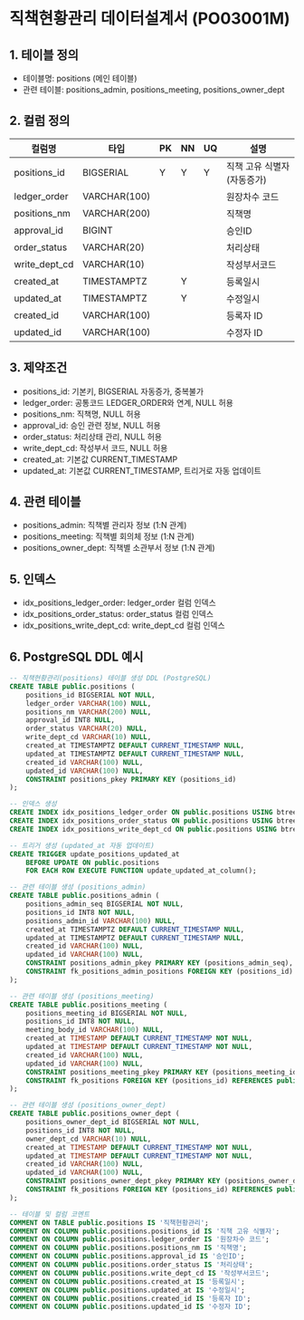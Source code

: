 # 직책현황관리 데이터설계서 (PO03001M)

## 1. 테이블 정의

- 테이블명: positions (메인 테이블)
- 관련 테이블: positions_admin, positions_meeting, positions_owner_dept

## 2. 컬럼 정의

| 컬럼명        | 타입         | PK  | NN  | UQ  | 설명                       |
| ------------- | ------------ | --- | --- | --- | -------------------------- |
| positions_id  | BIGSERIAL    | Y   | Y   | Y   | 직책 고유 식별자(자동증가) |
| ledger_order  | VARCHAR(100) |     |     |     | 원장차수 코드              |
| positions_nm  | VARCHAR(200) |     |     |     | 직책명                     |
| approval_id   | BIGINT       |     |     |     | 승인ID                     |
| order_status  | VARCHAR(20)  |     |     |     | 처리상태                   |
| write_dept_cd | VARCHAR(10)  |     |     |     | 작성부서코드               |
| created_at    | TIMESTAMPTZ  |     | Y   |     | 등록일시                   |
| updated_at    | TIMESTAMPTZ  |     | Y   |     | 수정일시                   |
| created_id    | VARCHAR(100) |     |     |     | 등록자 ID                  |
| updated_id    | VARCHAR(100) |     |     |     | 수정자 ID                  |

## 3. 제약조건

- positions_id: 기본키, BIGSERIAL 자동증가, 중복불가
- ledger_order: 공통코드 LEDGER_ORDER와 연계, NULL 허용
- positions_nm: 직책명, NULL 허용
- approval_id: 승인 관련 정보, NULL 허용
- order_status: 처리상태 관리, NULL 허용
- write_dept_cd: 작성부서 코드, NULL 허용
- created_at: 기본값 CURRENT_TIMESTAMP
- updated_at: 기본값 CURRENT_TIMESTAMP, 트리거로 자동 업데이트

## 4. 관련 테이블

- positions_admin: 직책별 관리자 정보 (1:N 관계)
- positions_meeting: 직책별 회의체 정보 (1:N 관계)
- positions_owner_dept: 직책별 소관부서 정보 (1:N 관계)

## 5. 인덱스

- idx_positions_ledger_order: ledger_order 컬럼 인덱스
- idx_positions_order_status: order_status 컬럼 인덱스
- idx_positions_write_dept_cd: write_dept_cd 컬럼 인덱스

## 6. PostgreSQL DDL 예시

```sql
-- 직책현황관리(positions) 테이블 생성 DDL (PostgreSQL)
CREATE TABLE public.positions (
    positions_id BIGSERIAL NOT NULL,
    ledger_order VARCHAR(100) NULL,
    positions_nm VARCHAR(200) NULL,
    approval_id INT8 NULL,
    order_status VARCHAR(20) NULL,
    write_dept_cd VARCHAR(10) NULL,
    created_at TIMESTAMPTZ DEFAULT CURRENT_TIMESTAMP NULL,
    updated_at TIMESTAMPTZ DEFAULT CURRENT_TIMESTAMP NULL,
    created_id VARCHAR(100) NULL,
    updated_id VARCHAR(100) NULL,
    CONSTRAINT positions_pkey PRIMARY KEY (positions_id)
);

-- 인덱스 생성
CREATE INDEX idx_positions_ledger_order ON public.positions USING btree (ledger_order);
CREATE INDEX idx_positions_order_status ON public.positions USING btree (order_status);
CREATE INDEX idx_positions_write_dept_cd ON public.positions USING btree (write_dept_cd);

-- 트리거 생성 (updated_at 자동 업데이트)
CREATE TRIGGER update_positions_updated_at
    BEFORE UPDATE ON public.positions
    FOR EACH ROW EXECUTE FUNCTION update_updated_at_column();

-- 관련 테이블 생성 (positions_admin)
CREATE TABLE public.positions_admin (
    positions_admin_seq BIGSERIAL NOT NULL,
    positions_id INT8 NOT NULL,
    positions_admin_id VARCHAR(100) NULL,
    created_at TIMESTAMPTZ DEFAULT CURRENT_TIMESTAMP NULL,
    updated_at TIMESTAMPTZ DEFAULT CURRENT_TIMESTAMP NULL,
    created_id VARCHAR(100) NULL,
    updated_id VARCHAR(100) NULL,
    CONSTRAINT positions_admin_pkey PRIMARY KEY (positions_admin_seq),
    CONSTRAINT fk_positions_admin_positions FOREIGN KEY (positions_id) REFERENCES public.positions(positions_id) ON DELETE CASCADE
);

-- 관련 테이블 생성 (positions_meeting)
CREATE TABLE public.positions_meeting (
    positions_meeting_id BIGSERIAL NOT NULL,
    positions_id INT8 NOT NULL,
    meeting_body_id VARCHAR(100) NULL,
    created_at TIMESTAMP DEFAULT CURRENT_TIMESTAMP NOT NULL,
    updated_at TIMESTAMP DEFAULT CURRENT_TIMESTAMP NOT NULL,
    created_id VARCHAR(100) NULL,
    updated_id VARCHAR(100) NULL,
    CONSTRAINT positions_meeting_pkey PRIMARY KEY (positions_meeting_id),
    CONSTRAINT fk_positions FOREIGN KEY (positions_id) REFERENCES public.positions(positions_id) ON DELETE CASCADE
);

-- 관련 테이블 생성 (positions_owner_dept)
CREATE TABLE public.positions_owner_dept (
    positions_owner_dept_id BIGSERIAL NOT NULL,
    positions_id INT8 NOT NULL,
    owner_dept_cd VARCHAR(10) NULL,
    created_at TIMESTAMP DEFAULT CURRENT_TIMESTAMP NOT NULL,
    updated_at TIMESTAMP DEFAULT CURRENT_TIMESTAMP NOT NULL,
    created_id VARCHAR(100) NULL,
    updated_id VARCHAR(100) NULL,
    CONSTRAINT positions_owner_dept_pkey PRIMARY KEY (positions_owner_dept_id),
    CONSTRAINT fk_positions FOREIGN KEY (positions_id) REFERENCES public.positions(positions_id) ON DELETE CASCADE
);

-- 테이블 및 컬럼 코멘트
COMMENT ON TABLE public.positions IS '직책현황관리';
COMMENT ON COLUMN public.positions.positions_id IS '직책 고유 식별자';
COMMENT ON COLUMN public.positions.ledger_order IS '원장차수 코드';
COMMENT ON COLUMN public.positions.positions_nm IS '직책명';
COMMENT ON COLUMN public.positions.approval_id IS '승인ID';
COMMENT ON COLUMN public.positions.order_status IS '처리상태';
COMMENT ON COLUMN public.positions.write_dept_cd IS '작성부서코드';
COMMENT ON COLUMN public.positions.created_at IS '등록일시';
COMMENT ON COLUMN public.positions.updated_at IS '수정일시';
COMMENT ON COLUMN public.positions.created_id IS '등록자 ID';
COMMENT ON COLUMN public.positions.updated_id IS '수정자 ID';
```
